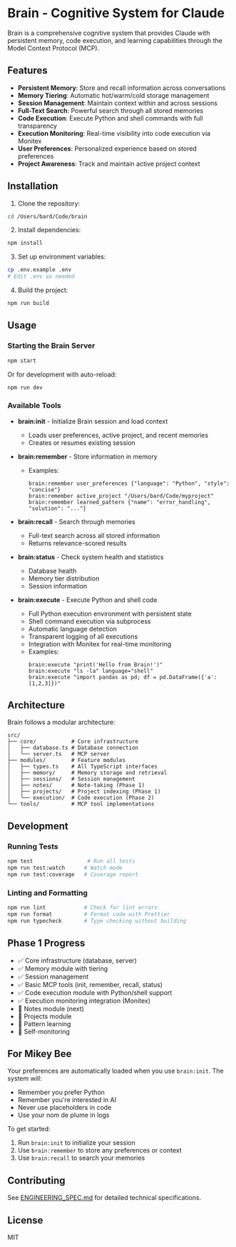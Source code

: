 # Brain - Cognitive System for Claude

Brain is a comprehensive cognitive system that provides Claude with persistent memory, code execution, and learning capabilities through the Model Context Protocol (MCP).

## Features

- **Persistent Memory**: Store and recall information across conversations
- **Memory Tiering**: Automatic hot/warm/cold storage management
- **Session Management**: Maintain context within and across sessions
- **Full-Text Search**: Powerful search through all stored memories
- **Code Execution**: Execute Python and shell commands with full transparency
- **Execution Monitoring**: Real-time visibility into code execution via Monitex
- **User Preferences**: Personalized experience based on stored preferences
- **Project Awareness**: Track and maintain active project context

## Installation

1. Clone the repository:
```bash
cd /Users/bard/Code/brain
```

2. Install dependencies:
```bash
npm install
```

3. Set up environment variables:
```bash
cp .env.example .env
# Edit .env as needed
```

4. Build the project:
```bash
npm run build
```

## Usage

### Starting the Brain Server

```bash
npm start
```

Or for development with auto-reload:
```bash
npm run dev
```

### Available Tools

- **brain:init** - Initialize Brain session and load context
  - Loads user preferences, active project, and recent memories
  - Creates or resumes existing session

- **brain:remember** - Store information in memory
  - Examples:
    ```
    brain:remember user_preferences {"language": "Python", "style": "concise"}
    brain:remember active_project "/Users/bard/Code/myproject"
    brain:remember learned_pattern {"name": "error_handling", "solution": "..."}
    ```

- **brain:recall** - Search through memories
  - Full-text search across all stored information
  - Returns relevance-scored results

- **brain:status** - Check system health and statistics
  - Database health
  - Memory tier distribution
  - Session information

- **brain:execute** - Execute Python and shell code
  - Full Python execution environment with persistent state
  - Shell command execution via subprocess
  - Automatic language detection
  - Transparent logging of all executions
  - Integration with Monitex for real-time monitoring
  - Examples:
    ```
    brain:execute "print('Hello from Brain!')"
    brain:execute "ls -la" language="shell"
    brain:execute "import pandas as pd; df = pd.DataFrame({'a': [1,2,3]})"
    ```

## Architecture

Brain follows a modular architecture:

```
src/
├── core/           # Core infrastructure
│   ├── database.ts # Database connection
│   └── server.ts   # MCP server
├── modules/        # Feature modules
│   ├── types.ts    # All TypeScript interfaces
│   ├── memory/     # Memory storage and retrieval
│   ├── sessions/   # Session management
│   ├── notes/      # Note-taking (Phase 1)
│   ├── projects/   # Project indexing (Phase 1)
│   └── execution/  # Code execution (Phase 2)
└── tools/          # MCP tool implementations
```

## Development

### Running Tests

```bash
npm test                 # Run all tests
npm run test:watch      # Watch mode
npm run test:coverage   # Coverage report
```

### Linting and Formatting

```bash
npm run lint            # Check for lint errors
npm run format          # Format code with Prettier
npm run typecheck       # Type checking without building
```

## Phase 1 Progress

- ✅ Core infrastructure (database, server)
- ✅ Memory module with tiering
- ✅ Session management
- ✅ Basic MCP tools (init, remember, recall, status)
- ✅ Code execution module with Python/shell support
- ✅ Execution monitoring integration (Monitex)
- 🔲 Notes module (next)
- 🔲 Projects module
- 🔲 Pattern learning
- 🔲 Self-monitoring

## For Mikey Bee

Your preferences are automatically loaded when you use `brain:init`. The system will:
- Remember you prefer Python
- Remember you're interested in AI
- Never use placeholders in code
- Use your nom de plume in logs

To get started:
1. Run `brain:init` to initialize your session
2. Use `brain:remember` to store any preferences or context
3. Use `brain:recall` to search your memories

## Contributing

See [ENGINEERING_SPEC.md](docs/ENGINEERING_SPEC.md) for detailed technical specifications.

## License

MIT

